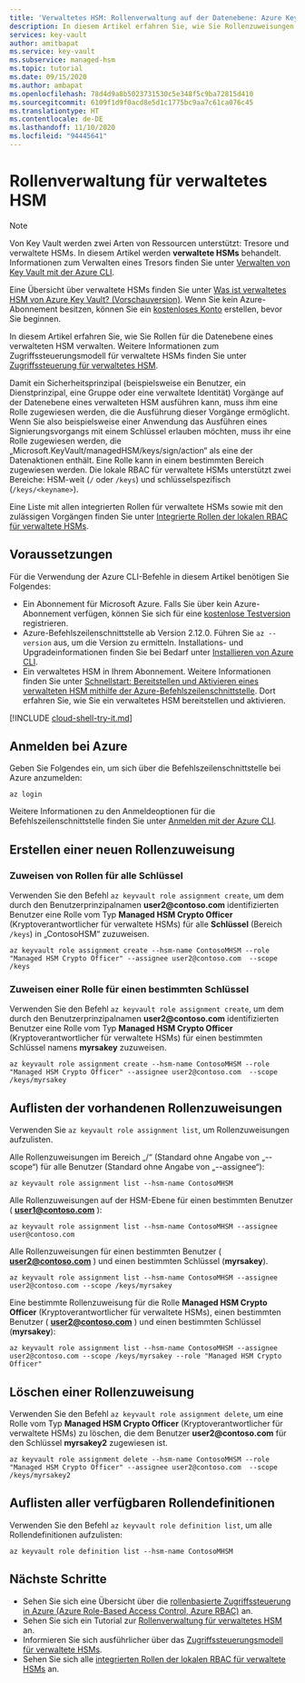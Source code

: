 ```yaml
---
title: 'Verwaltetes HSM: Rollenverwaltung auf der Datenebene: Azure Key Vault | Microsoft-Dokumentation'
description: In diesem Artikel erfahren Sie, wie Sie Rollenzuweisungen für Ihr verwaltetes HSM verwalten.
services: key-vault
author: amitbapat
ms.service: key-vault
ms.subservice: managed-hsm
ms.topic: tutorial
ms.date: 09/15/2020
ms.author: ambapat
ms.openlocfilehash: 78d4d9a8b5023731530c5e348f5c9ba72815d410
ms.sourcegitcommit: 6109f1d9f0acd8e5d1c1775bc9aa7c61ca076c45
ms.translationtype: HT
ms.contentlocale: de-DE
ms.lasthandoff: 11/10/2020
ms.locfileid: "94445641"
---
```

# <a name="managed-hsm-role-management"></a>Rollenverwaltung für verwaltetes HSM

> [!NOTE]
> Von Key Vault werden zwei Arten von Ressourcen unterstützt: Tresore und verwaltete HSMs. In diesem Artikel werden **verwaltete HSMs** behandelt. Informationen zum Verwalten eines Tresors finden Sie unter [Verwalten von Key Vault mit der Azure CLI](../general/manage-with-cli2.md).

Eine Übersicht über verwaltete HSMs finden Sie unter [Was ist verwaltetes HSM von Azure Key Vault? (Vorschauversion)](overview.md). Wenn Sie kein Azure-Abonnement besitzen, können Sie ein [kostenloses Konto](https://azure.microsoft.com/free/?WT.mc_id=A261C142F) erstellen, bevor Sie beginnen.

In diesem Artikel erfahren Sie, wie Sie Rollen für die Datenebene eines verwalteten HSM verwalten. Weitere Informationen zum Zugriffssteuerungsmodell für verwaltete HSMs finden Sie unter [Zugriffssteuerung für verwaltetes HSM](access-control.md).

Damit ein Sicherheitsprinzipal (beispielsweise ein Benutzer, ein Dienstprinzipal, eine Gruppe oder eine verwaltete Identität) Vorgänge auf der Datenebene eines verwalteten HSM ausführen kann, muss ihm eine Rolle zugewiesen werden, die die Ausführung dieser Vorgänge ermöglicht. Wenn Sie also beispielsweise einer Anwendung das Ausführen eines Signierungsvorgangs mit einem Schlüssel erlauben möchten, muss ihr eine Rolle zugewiesen werden, die „Microsoft.KeyVault/managedHSM/keys/sign/action“ als eine der Datenaktionen enthält. Eine Rolle kann in einem bestimmten Bereich zugewiesen werden. Die lokale RBAC für verwaltete HSMs unterstützt zwei Bereiche: HSM-weit (`/` oder `/keys`) und schlüsselspezifisch (`/keys/<keyname>`).

Eine Liste mit allen integrierten Rollen für verwaltete HSMs sowie mit den zulässigen Vorgängen finden Sie unter [Integrierte Rollen der lokalen RBAC für verwaltete HSMs](built-in-roles.md).

## <a name="prerequisites"></a>Voraussetzungen

Für die Verwendung der Azure CLI-Befehle in diesem Artikel benötigen Sie Folgendes:

* Ein Abonnement für Microsoft Azure. Falls Sie über kein Azure-Abonnement verfügen, können Sie sich für eine [kostenlose Testversion](https://azure.microsoft.com/pricing/free-trial) registrieren.
* Azure-Befehlszeilenschnittstelle ab Version 2.12.0. Führen Sie `az --version` aus, um die Version zu ermitteln. Installations- und Upgradeinformationen finden Sie bei Bedarf unter [Installieren von Azure CLI]( /cli/azure/install-azure-cli).
* Ein verwaltetes HSM in Ihrem Abonnement. Weitere Informationen finden Sie unter [Schnellstart: Bereitstellen und Aktivieren eines verwalteten HSM mithilfe der Azure-Befehlszeilenschnittstelle](quick-create-cli.md). Dort erfahren Sie, wie Sie ein verwaltetes HSM bereitstellen und aktivieren.

[!INCLUDE [cloud-shell-try-it.md](../../../includes/cloud-shell-try-it.md)]

## <a name="sign-in-to-azure"></a>Anmelden bei Azure

Geben Sie Folgendes ein, um sich über die Befehlszeilenschnittstelle bei Azure anzumelden:

```azurecli
az login
```

Weitere Informationen zu den Anmeldeoptionen für die Befehlszeilenschnittstelle finden Sie unter [Anmelden mit der Azure CLI](/cli/azure/authenticate-azure-cli?view=azure-cli-latest&preserve-view=true).

## <a name="create-a-new-role-assignment"></a>Erstellen einer neuen Rollenzuweisung

### <a name="assign-roles-for-all-keys"></a>Zuweisen von Rollen für alle Schlüssel

Verwenden Sie den Befehl `az keyvault role assignment create`, um dem durch den Benutzerprinzipalnamen **user2\@contoso.com** identifizierten Benutzer eine Rolle vom Typ **Managed HSM Crypto Officer** (Kryptoverantwortlicher für verwaltete HSMs) für alle **Schlüssel** (Bereich `/keys`) in „ContosoHSM“ zuzuweisen.

```azurecli-interactive
az keyvault role assignment create --hsm-name ContosoMHSM --role "Managed HSM Crypto Officer" --assignee user2@contoso.com  --scope /keys
```

### <a name="assign-role-for-a-specific-key"></a>Zuweisen einer Rolle für einen bestimmten Schlüssel

Verwenden Sie den Befehl `az keyvault role assignment create`, um dem durch den Benutzerprinzipalnamen **user2\@contoso.com** identifizierten Benutzer eine Rolle vom Typ **Managed HSM Crypto Officer** (Kryptoverantwortlicher für verwaltete HSMs) für einen bestimmten Schlüssel namens **myrsakey** zuzuweisen.

```azurecli-interactive
az keyvault role assignment create --hsm-name ContosoMHSM --role "Managed HSM Crypto Officer" --assignee user2@contoso.com  --scope /keys/myrsakey
```

## <a name="list-existing-role-assignments"></a>Auflisten der vorhandenen Rollenzuweisungen

Verwenden Sie `az keyvault role assignment list`, um Rollenzuweisungen aufzulisten.

Alle Rollenzuweisungen im Bereich „/“ (Standard ohne Angabe von „--scope“) für alle Benutzer (Standard ohne Angabe von „--assignee“):

```azurecli-interactive
az keyvault role assignment list --hsm-name ContosoMHSM
```

Alle Rollenzuweisungen auf der HSM-Ebene für einen bestimmten Benutzer ( **user1@contoso.com** ):

```azurecli-interactive
az keyvault role assignment list --hsm-name ContosoMHSM --assignee user@contoso.com
```

Alle Rollenzuweisungen für einen bestimmten Benutzer ( **user2@contoso.com** ) und einen bestimmten Schlüssel (**myrsakey**).

```azurecli-interactive
az keyvault role assignment list --hsm-name ContosoMHSM --assignee user2@contoso.com --scope /keys/myrsakey
```

Eine bestimmte Rollenzuweisung für die Rolle **Managed HSM Crypto Officer** (Kryptoverantwortlicher für verwaltete HSMs), einen bestimmten Benutzer ( **user2@contoso.com** ) und einen bestimmten Schlüssel (**myrsakey**):


```azurecli-interactive
az keyvault role assignment list --hsm-name ContosoMHSM --assignee user2@contoso.com --scope /keys/myrsakey --role "Managed HSM Crypto Officer"
```

## <a name="delete-a-role-assignment"></a>Löschen einer Rollenzuweisung

Verwenden Sie den Befehl `az keyvault role assignment delete`, um eine Rolle vom Typ **Managed HSM Crypto Officer** (Kryptoverantwortlicher für verwaltete HSMs) zu löschen, die dem Benutzer **user2\@contoso.com** für den Schlüssel **myrsakey2** zugewiesen ist.

```azurecli-interactive
az keyvault role assignment delete --hsm-name ContosoMHSM --role "Managed HSM Crypto Officer" --assignee user2@contoso.com  --scope /keys/myrsakey2
```

## <a name="list-all-available-role-definitions"></a>Auflisten aller verfügbaren Rollendefinitionen

Verwenden Sie den Befehl `az keyvault role definition list`, um alle Rollendefinitionen aufzulisten:

```azurecli-interactive
az keyvault role definition list --hsm-name ContosoMHSM
```

## <a name="next-steps"></a>Nächste Schritte

- Sehen Sie sich eine Übersicht über die [rollenbasierte Zugriffssteuerung in Azure (Azure Role-Based Access Control, Azure RBAC)](../../role-based-access-control/overview.md) an.
- Sehen Sie sich ein Tutorial zur [Rollenverwaltung für verwaltetes HSM](role-management.md) an.
- Informieren Sie sich ausführlicher über das [Zugriffssteuerungsmodell für verwaltete HSMs](access-control.md).
- Sehen Sie sich alle [integrierten Rollen der lokalen RBAC für verwaltete HSMs](built-in-roles.md) an.
